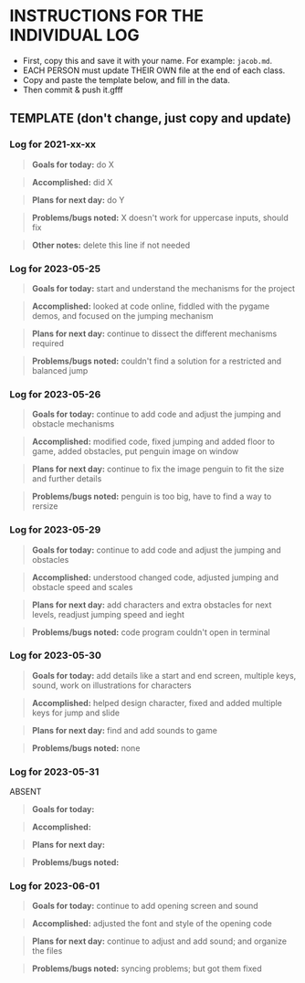 # INSTRUCTIONS FOR THE INDIVIDUAL LOG
* First, copy this and save it with your name. For example: `jacob.md`.
* EACH PERSON must update THEIR OWN file at the end of each class.
* Copy and paste the template below, and fill in the data.
* Then commit & push it.gfff

## TEMPLATE (don't change, just copy and update)

### Log for 2021-xx-xx

> **Goals for today:** do X

> **Accomplished:** did X

> **Plans for next day:** do Y

> **Problems/bugs noted:** X doesn't work for uppercase inputs, should fix

> **Other notes:** delete this line if not needed

### Log for 2023-05-25

> **Goals for today:** start and understand the mechanisms for the project

> **Accomplished:** looked at code online, fiddled with the pygame demos, and focused on the jumping mechanism 

> **Plans for next day:** continue to dissect the different mechanisms required

> **Problems/bugs noted:** couldn't find a solution for a restricted and balanced jump

### Log for 2023-05-26

> **Goals for today:** continue to add code and adjust the jumping and obstacle mechanisms

> **Accomplished:** modified code, fixed jumping and added floor to game, added obstacles, put penguin image on window 

> **Plans for next day:** continue to fix the image penguin to fit the size and further details

> **Problems/bugs noted:** penguin is too big, have to find a way to rersize

### Log for 2023-05-29

> **Goals for today:** continue to add code and adjust the jumping and obstacles

> **Accomplished:** understood changed code, adjusted jumping and obstacle speed and scales

> **Plans for next day:** add characters and extra obstacles for next levels, readjust jumping speed and ieght

> **Problems/bugs noted:** code program couldn't open in terminal

### Log for 2023-05-30

> **Goals for today:** add details like a start and end screen, multiple keys, sound, work on illustrations for characters

> **Accomplished:** helped design character, fixed and added multiple keys for jump and slide

> **Plans for next day:** find and add sounds to game

> **Problems/bugs noted:** none

### Log for 2023-05-31
ABSENT
> **Goals for today:** 

> **Accomplished:** 

> **Plans for next day:** 

> **Problems/bugs noted:** 

### Log for 2023-06-01

> **Goals for today:** continue to add opening screen and sound

> **Accomplished:** adjusted the font and style of the opening code

> **Plans for next day:** continue to adjust and add sound; and organize the files

> **Problems/bugs noted:** syncing problems; but got them fixed